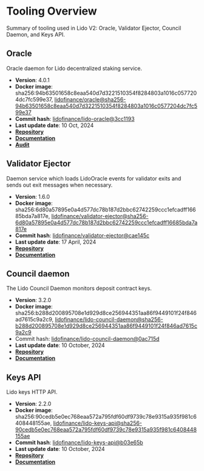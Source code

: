 # Tooling Overview

Summary of tooling used in Lido V2: Oracle, Validator Ejector, Council Daemon, and Keys API.

## Oracle

Oracle daemon for Lido decentralized staking service.

- **Version**: 4.0.1
- **Docker image**: sha256:94b63501658c8eaa540d7d3221510354f8284803a1016c0577204dc7fc599e37, [lidofinance/oracle@sha256-94b63501658c8eaa540d7d3221510354f8284803a1016c0577204dc7fc599e37](https://hub.docker.com/layers/lidofinance/oracle/4.0.1/images/sha256-94b63501658c8eaa540d7d3221510354f8284803a1016c0577204dc7fc599e37?context=explore)
- **Commit hash**: [lidofinance/lido-oracle@3cc1193](https://github.com/lidofinance/lido-oracle/tree/3cc1193df61068f32504c2913f1f3da8bd179362)
- **Last update date**: 10 Oct, 2024
- [**Repository**](https://github.com/lidofinance/lido-oracle/tree/4.0.1)
- [**Documentation**](/guides/oracle-operator-manual)
- [**Audit**](https://github.com/lidofinance/audits/blob/main/MixBytes%20Lido%20Oracle%20Security%20Audit%20Report%2010-24.pdf)

## Validator Ejector

Daemon service which loads LidoOracle events for validator exits and sends out exit messages when necessary.

- **Version**: 1.6.0
- **Docker image**: sha256:6d80a57895e0a4d577dc78b187d2bbc62742259ccc1efcadff16685bda7a817e, [lidofinance/validator-ejector@sha256-6d80a57895e0a4d577dc78b187d2bbc62742259ccc1efcadff16685bda7a817e](https://hub.docker.com/layers/lidofinance/validator-ejector/1.6.0/images/sha256-6d80a57895e0a4d577dc78b187d2bbc62742259ccc1efcadff16685bda7a817e)
- **Commit hash**: [lidofinance/validator-ejector@cae145c](https://github.com/lidofinance/validator-ejector/commit/cae145cde6e0c41726335dcbb761395fd54c26de)
- **Last update date**: 17 April, 2024
- [**Repository**](https://github.com/lidofinance/validator-ejector/tree/1.6.0#readme)
- [**Documentation**](/guides/validator-ejector-guide)

## Council daemon

The Lido Council Daemon monitors deposit contract keys.

- **Version**: 3.2.0
- **Docker image**: sha256:b288d200895708e1d929d8ce256944351aa86f9449101f24f846ad7615c9a2c9, [lidofinance/lido-council-daemon@sha256-b288d200895708e1d929d8ce256944351aa86f9449101f24f846ad7615c9a2c9](https://hub.docker.com/layers/lidofinance/lido-council-daemon/3.2.0/images/sha256-b288d200895708e1d929d8ce256944351aa86f9449101f24f846ad7615c9a2c9?context=explore)
- Commit hash: [lidofinance/lido-council-daemon@0ac715d](https://github.com/lidofinance/lido-council-daemon/commit/0ac715d93755d07b93c1997cecdcf04d2c5bd539)
- **Last update date**: 10 October, 2024
- [**Repository**](https://github.com/lidofinance/lido-council-daemon/tree/3.2.0)
- [**Documentation**](/guides/deposit-security-manual)

## Keys API

Lido keys HTTP API.

- **Version**: 2.2.0
- **Docker image**: sha256:90cedb5e0ec768eaa572a795fdf60df9739c78e9315a935f981c6408448155ae, [lidofinance/lido-keys-api@sha256-90cedb5e0ec768eaa572a795fdf60df9739c78e9315a935f981c6408448155ae](https://hub.docker.com/layers/lidofinance/lido-keys-api/2.2.0/images/sha256-90cedb5e0ec768eaa572a795fdf60df9739c78e9315a935f981c6408448155ae?context=explore)
- **Commit hash**: [lidofinance/lido-keys-api@b03e65b](https://github.com/lidofinance/lido-keys-api/commit/b03e65b18ff7bde3830554308b79fa9c234afa2d)
- **Last update date**: 10 October, 2024
- [**Repository**](https://github.com/lidofinance/lido-keys-api/tree/2.2.0)
- [**Documentation**](/guides/kapi-guide)
